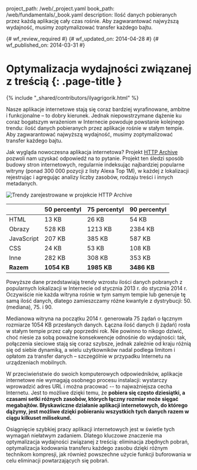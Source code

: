 project_path: /web/_project.yaml
book_path: /web/fundamentals/_book.yaml
description: Ilość danych pobieranych przez każdą aplikację cały czas rośnie. Aby zagwarantować najwyższą wydajność, musimy zoptymalizować transfer każdego bajtu.

{# wf_review_required #}
{# wf_updated_on: 2014-04-28 #}
{# wf_published_on: 2014-03-31 #}

# Optymalizacja wydajności związanej z treścią {: .page-title }

{% include "_shared/contributors/ilyagrigorik.html" %}



Nasze aplikacje internetowe stają się coraz bardziej wyrafinowane, ambitne i funkcjonalne &ndash; to dobry kierunek. Jednak niepowstrzymane dążenie ku coraz bogatszym wrażeniom w Internecie powoduje powstanie kolejnego trendu: ilość danych pobieranych przez aplikacje rośnie w stałym tempie. Aby zagwarantować najwyższą wydajność, musimy zoptymalizować transfer każdego bajtu.


Jak wygląda nowoczesna aplikacja internetowa? Projekt [HTTP Archive](http://httparchive.org/) pozwoli nam uzyskać odpowiedź na to pytanie. Projekt ten śledzi sposób budowy stron internetowych, regularnie indeksując najbardziej popularne witryny (ponad 300 000 pozycji z listy Alexa Top 1M), w każdej z lokalizacji rejestrując i agregując analizy liczby zasobów, rodzaju treści i innych metadanych.

<img src="images/http-archive-trends.png" class="center" alt="Trendy zarejestrowane w projekcie HTTP Archive">

<table class="mdl-data-table mdl-js-data-table">
<thead>
  <tr>
    <th></th>
    <th>50 percentyl</th>
    <th>75 percentyl</th>
    <th>90 percentyl</th>
  </tr>
</thead>
<tr>
  <td data-th="typ">HTML</td>
  <td data-th="50%">13 KB</td>
  <td data-th="75%">26 KB</td>
  <td data-th="90%">54 KB</td>
</tr>
<tr>
  <td data-th="typ">Obrazy</td>
  <td data-th="50%">528 KB</td>
  <td data-th="75%">1213 KB</td>
  <td data-th="90%">2384 KB</td>
</tr>
<tr>
  <td data-th="typ">JavaScript</td>
  <td data-th="50%">207 KB</td>
  <td data-th="75%">385 KB</td>
  <td data-th="90%">587 KB</td>
</tr>
<tr>
  <td data-th="typ">CSS</td>
  <td data-th="50%">24 KB</td>
  <td data-th="75%">53 KB</td>
  <td data-th="90%">108 KB</td>
</tr>
<tr>
  <td data-th="typ">Inne</td>
  <td data-th="50%">282 KB</td>
  <td data-th="75%">308 KB</td>
  <td data-th="90%">353 KB</td>
</tr>
<tr>
  <td data-th="typ"><strong>Razem</strong></td>
  <td data-th="50%"><strong>1054 KB</strong></td>
  <td data-th="75%"><strong>1985 KB</strong></td>
  <td data-th="90%"><strong>3486 KB</strong></td>
</tr>
</table>

Powyższe dane przedstawiają trendy wzrostu ilości danych pobranych z popularnych lokalizacji w Internecie od stycznia 2013 r. do stycznia 2014 r. Oczywiście nie każda witryna rośnie w tym samym tempie lub generuje tę samą ilość danych, dlatego zamieszczamy różne kwantyle z dystrybucji: 50. (mediana), 75. i 90.

Medianowa witryna na początku 2014 r. generowała 75 żądań o łącznym rozmiarze 1054 KB przesłanych danych. Łączna ilość danych (i żądań) rosła w stałym tempie przez cały poprzedni rok. Nie powinno to nikogo dziwić, choć niesie za sobą poważne konsekwencje odnośnie do wydajności: tak, połączenia sieciowe stają się coraz szybsze, jednak zależnie od kraju różnią się od siebie dynamiką, a wielu użytkowników nadal podlega limitom i opłatom za transfer danych &ndash; szczególnie w przypadku Internetu na urządzeniach mobilnych.

W przeciwieństwie do swoich komputerowych odpowiedników, aplikacje internetowe nie wymagają osobnego procesu instalacji: wystarczy wprowadzić adres URL i można pracować -- to najważniejsza cecha Internetu. Jest to możliwe dzięki temu, że **pobiera się często dziesiątki, a czasami setki różnych zasobów, których łączny rozmiar może sięgać megabajtów. Błyskawiczne działanie aplikacji internetowych, do którego dążymy, jest możliwe dzięki pobieraniu wszystkich tych danych razem w ciągu kilkuset milisekund.**

Osiągnięcie szybkiej pracy aplikacji internetowych jest w świetle tych wymagań niełatwym zadaniem. Dlatego kluczowe znaczenie ma optymalizacja wydajności związanej z treścią: eliminacja zbędnych pobrań, optymalizacja kodowania transferu każdego zasobu dzięki różnym technikom kompresji, jak również powszechne użycie funkcji buforowania w celu eliminacji powtarzających się pobrań.


